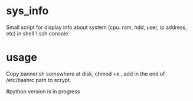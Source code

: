 # sys_info
Small script for display info about system (cpu. ram, hdd, user, ip address, etc) in shell \ ssh console
# usage #
Copy banner.sh somewhere at disk, chmod +x , add in the end of /etc/bashrc path to scrypt.

#python version is in progress
